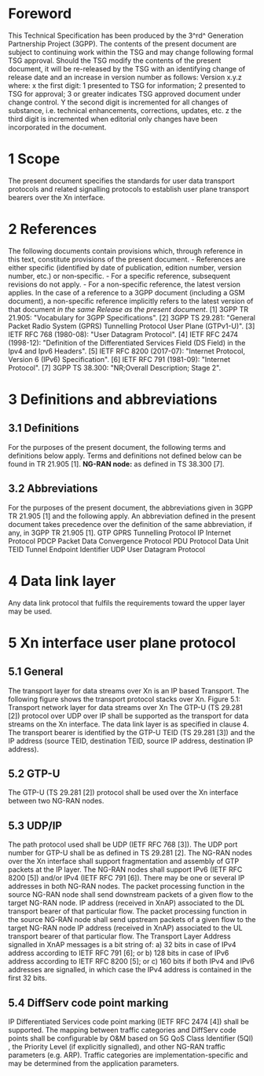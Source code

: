 # Foreword
This Technical Specification has been produced by the 3^rd^ Generation
Partnership Project (3GPP).
The contents of the present document are subject to continuing work within the
TSG and may change following formal TSG approval. Should the TSG modify the
contents of the present document, it will be re-released by the TSG with an
identifying change of release date and an increase in version number as
follows:
Version x.y.z
where:
x the first digit:
1 presented to TSG for information;
2 presented to TSG for approval;
3 or greater indicates TSG approved document under change control.
Y the second digit is incremented for all changes of substance, i.e. technical
enhancements, corrections, updates, etc.
z the third digit is incremented when editorial only changes have been
incorporated in the document.
# 1 Scope
The present document specifies the standards for user data transport protocols
and related signalling protocols to establish user plane transport bearers
over the Xn interface.
# 2 References
The following documents contain provisions which, through reference in this
text, constitute provisions of the present document.
\- References are either specific (identified by date of publication, edition
number, version number, etc.) or non‑specific.
\- For a specific reference, subsequent revisions do not apply.
\- For a non-specific reference, the latest version applies. In the case of a
reference to a 3GPP document (including a GSM document), a non-specific
reference implicitly refers to the latest version of that document _in the
same Release as the present document_.
[1] 3GPP TR 21.905: \"Vocabulary for 3GPP Specifications\".
[2] 3GPP TS 29.281: \"General Packet Radio System (GPRS) Tunnelling Protocol
User Plane (GTPv1-U)\".
[3] IETF RFC 768 (1980-08): \"User Datagram Protocol\".
[4] IETF RFC 2474 (1998-12): \"Definition of the Differentiated Services Field
(DS Field) in the Ipv4 and Ipv6 Headers\".
[5] IETF RFC 8200 (2017-07): \"Internet Protocol, Version 6 (IPv6)
Specification\".
[6] IETF RFC 791 (1981-09): \"Internet Protocol\".
[7] 3GPP TS 38.300: \"NR;Overall Description; Stage 2\".
# 3 Definitions and abbreviations
## 3.1 Definitions
For the purposes of the present document, the following terms and definitions
below apply. Terms and definitions not defined below can be found in TR 21.905
[1].
**NG-RAN node:** as defined in TS 38.300 [7].
## 3.2 Abbreviations
For the purposes of the present document, the abbreviations given in 3GPP TR
21.905 [1] and the following apply. An abbreviation defined in the present
document takes precedence over the definition of the same abbreviation, if
any, in 3GPP TR 21.905 [1].
GTP GPRS Tunnelling Protocol
IP Internet Protocol
PDCP Packet Data Convergence Protocol
PDU Protocol Data Unit
TEID Tunnel Endpoint Identifier
UDP User Datagram Protocol
# 4 Data link layer
Any data link protocol that fulfils the requirements toward the upper layer
may be used.
# 5 Xn interface user plane protocol
## 5.1 General
The transport layer for data streams over Xn is an IP based Transport. The
following figure shows the transport protocol stacks over Xn.
Figure 5.1: Transport network layer for data streams over Xn
The GTP-U (TS 29.281 [2]) protocol over UDP over IP shall be supported as the
transport for data streams on the Xn interface. The data link layer is as
specified in clause 4.
The transport bearer is identified by the GTP-U TEID (TS 29.281 [3]) and the
IP address (source TEID, destination TEID, source IP address, destination IP
address).
## 5.2 GTP-U
The GTP-U (TS 29.281 [2]) protocol shall be used over the Xn interface between
two NG-RAN nodes.
## 5.3 UDP/IP
The path protocol used shall be UDP (IETF RFC 768 [3]).
The UDP port number for GTP-U shall be as defined in TS 29.281 [2].
The NG-RAN nodes over the Xn interface shall support fragmentation and
assembly of GTP packets at the IP layer.
The NG-RAN nodes shall support IPv6 (IETF RFC 8200 [5]) and/or IPv4 (IETF RFC
791 [6]).
There may be one or several IP addresses in both NG-RAN nodes. The packet
processing function in the source NG-RAN node shall send downstream packets of
a given flow to the target NG-RAN node. IP address (received in XnAP)
associated to the DL transport bearer of that particular flow. The packet
processing function in the source NG-RAN node shall send upstream packets of a
given flow to the target NG-RAN node IP address (received in XnAP) associated
to the UL transport bearer of that particular flow.
The Transport Layer Address signalled in XnAP messages is a bit string of:
a) 32 bits in case of IPv4 address according to IETF RFC 791 [6]; or
b) 128 bits in case of IPv6 address according to IETF RFC 8200 [5]; or
c) 160 bits if both IPv4 and IPv6 addresses are signalled, in which case the
IPv4 address is contained in the first 32 bits.
## 5.4 DiffServ code point marking
IP Differentiated Services code point marking (IETF RFC 2474 [4]) shall be
supported. The mapping between traffic categories and DiffServ code points
shall be configurable by O&M based on 5G QoS Class Identifier (5QI) , the
Priority Level (if explicitly signalled), and other NG-RAN traffic parameters
(e.g. ARP). Traffic categories are implementation-specific and may be
determined from the application parameters.
#